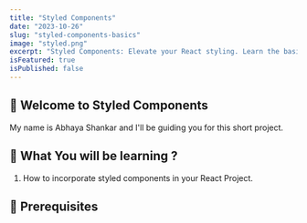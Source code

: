```yaml
---
title: "Styled Components"
date: "2023-10-26"
slug: "styled-components-basics"
image: "styled.png"
excerpt: "Styled Components: Elevate your React styling. Learn the basics of encapsulating styles within components for cleaner, maintainable code."
isFeatured: true
isPublished: false
---
```



## 👋 Welcome to Styled Components

My name is Abhaya Shankar and I'll be guiding you for this short project.

## 📖 What You will be learning ?

1. How to incorporate styled components in your React Project.

## 🤏 Prerequisites


